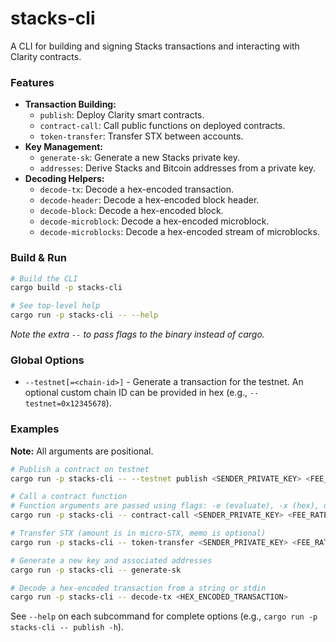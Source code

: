 # stacks-cli

A CLI for building and signing Stacks transactions and interacting with Clarity contracts.

### Features

*   **Transaction Building:**
    *   `publish`: Deploy Clarity smart contracts.
    *   `contract-call`: Call public functions on deployed contracts.
    *   `token-transfer`: Transfer STX between accounts.
*   **Key Management:**
    *   `generate-sk`: Generate a new Stacks private key.
    *   `addresses`: Derive Stacks and Bitcoin addresses from a private key.
*   **Decoding Helpers:**
    *   `decode-tx`: Decode a hex-encoded transaction.
    *   `decode-header`: Decode a hex-encoded block header.
    *   `decode-block`: Decode a hex-encoded block.
    *   `decode-microblock`: Decode a hex-encoded microblock.
    *   `decode-microblocks`: Decode a hex-encoded stream of microblocks.

### Build & Run

```bash
# Build the CLI
cargo build -p stacks-cli

# See top-level help
cargo run -p stacks-cli -- --help
```
*Note the extra `--` to pass flags to the binary instead of cargo.*

### Global Options
*   `--testnet[=<chain-id>]` - Generate a transaction for the testnet. An optional custom chain ID can be provided in hex (e.g., `--testnet=0x12345678`).

### Examples

**Note:** All arguments are positional.

```bash
# Publish a contract on testnet
cargo run -p stacks-cli -- --testnet publish <SENDER_PRIVATE_KEY> <FEE_RATE> <NONCE> <CONTRACT_NAME> <PATH_TO_CLARITY_FILE>

# Call a contract function
# Function arguments are passed using flags: -e (evaluate), -x (hex), or --hex-file
cargo run -p stacks-cli -- contract-call <SENDER_PRIVATE_KEY> <FEE_RATE> <NONCE> <CONTRACT_ADDRESS> <CONTRACT_NAME> <FUNCTION_NAME> -e "'ST1...'" -e "u100"

# Transfer STX (amount is in micro-STX, memo is optional)
cargo run -p stacks-cli -- token-transfer <SENDER_PRIVATE_KEY> <FEE_RATE> <NONCE> <RECIPIENT_ADDRESS> <AMOUNT_USTX> "my memo"

# Generate a new key and associated addresses
cargo run -p stacks-cli -- generate-sk

# Decode a hex-encoded transaction from a string or stdin
cargo run -p stacks-cli -- decode-tx <HEX_ENCODED_TRANSACTION>
```

See `--help` on each subcommand for complete options (e.g., `cargo run -p stacks-cli -- publish -h`).
